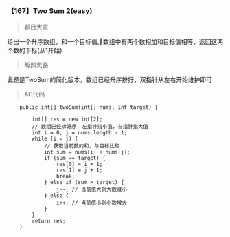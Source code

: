 
### 【167】Two Sum 2(easy)

> 题目大意 

给出一个升序数组，和一个目标值,数组中有两个数相加和目标值相等，返回这两个数的下标(从1开始)

> 解题思路

此题是TwoSum的简化版本，数组已经升序排好，双指针从左右开始维护即可

> AC代码

```
    public int[] twoSum(int[] nums, int target) {

        int[] res = new int[2];
        // 数组已经排好序，左指针指小值，右指针指大值
        int i = 0, j = nums.length - 1;
        while (i < j) {
            // 获取当前数的和，与目标比较
            int sum = nums[i] + nums[j];
            if (sum == target) {
                res[0] = i + 1;
                res[1] = j + 1;
                break;
            } else if (sum > target) {
                j--; // 当前值大则大数减小
            } else {
                i++; // 当前值小则小数增大
            }
        }
        return res;
    }
```